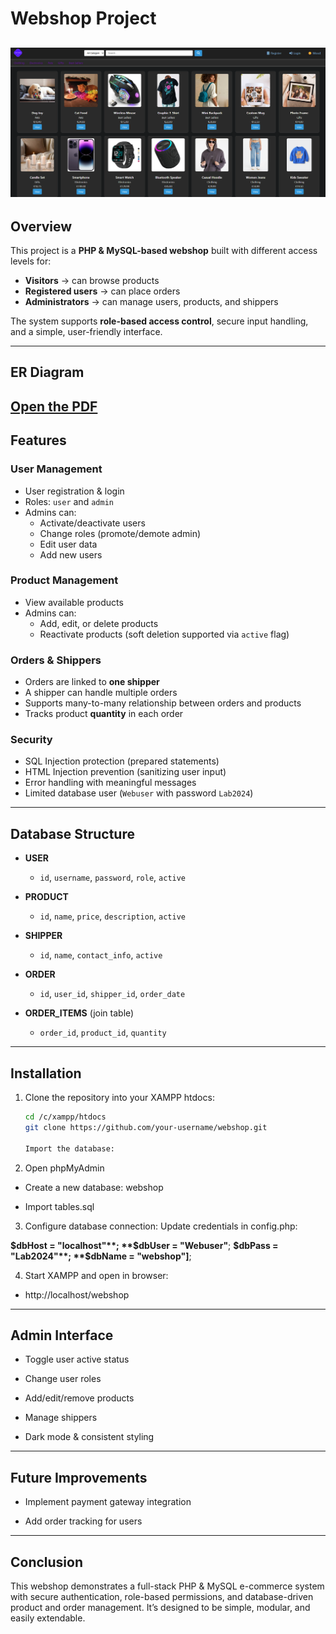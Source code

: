 # Webshop Project
![Alt text](webshop.png)
---
##  Overview
This project is a **PHP & MySQL-based webshop** built with different access levels for:
- **Visitors** → can browse products
- **Registered users** → can place orders
- **Administrators** → can manage users, products, and shippers  

The system supports **role-based access control**, secure input handling, and a simple, user-friendly interface.

---
## ER Diagram
[Open the PDF](ER-diagram.pdf)
---
##  Features

###  User Management
- User registration & login  
- Roles: `user` and `admin`  
- Admins can:
  - Activate/deactivate users  
  - Change roles (promote/demote admin)  
  - Edit user data  
  - Add new users  

###  Product Management
- View available products  
- Admins can:
  - Add, edit, or delete products  
  - Reactivate products (soft deletion supported via `active` flag)  

###  Orders & Shippers
- Orders are linked to **one shipper**  
- A shipper can handle multiple orders  
- Supports many-to-many relationship between orders and products  
- Tracks product **quantity** in each order  

###  Security
- SQL Injection protection (prepared statements)  
- HTML Injection prevention (sanitizing user input)  
- Error handling with meaningful messages  
- Limited database user (`Webuser` with password `Lab2024`)  

---

##  Database Structure

- **USER**
  - `id`, `username`, `password`, `role`, `active`  

- **PRODUCT**
  - `id`, `name`, `price`, `description`, `active`  

- **SHIPPER**
  - `id`, `name`, `contact_info`, `active`  

- **ORDER**
  - `id`, `user_id`, `shipper_id`, `order_date`  

- **ORDER_ITEMS** (join table)
  - `order_id`, `product_id`, `quantity`  

---

##  Installation

1. Clone the repository into your XAMPP htdocs:
   ```bash
   cd /c/xampp/htdocs
   git clone https://github.com/your-username/webshop.git

   Import the database:

2. Open phpMyAdmin

- Create a new database: webshop

- Import tables.sql

3. Configure database connection:
Update credentials in config.php:

**$dbHost = "localhost"**;
**$dbUser = "Webuser"**;
**$dbPass = "Lab2024"**;
**$dbName = "webshop"]**;


4. Start XAMPP and open in browser:

- http://localhost/webshop
---
 ## Admin Interface

- Toggle user active status

- Change user roles

- Add/edit/remove products

- Manage shippers

- Dark mode & consistent styling
---
## Future Improvements

- Implement payment gateway integration

- Add order tracking for users
---
## Conclusion

This webshop demonstrates a full-stack PHP & MySQL e-commerce system with secure authentication, role-based permissions, and database-driven product and order management. It’s designed to be simple, modular, and easily extendable.
